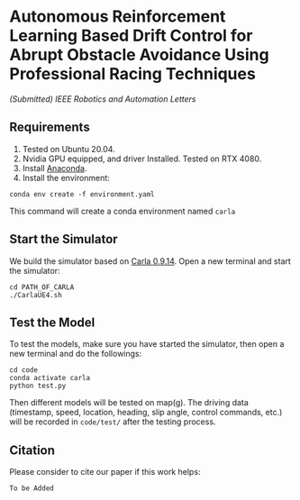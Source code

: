# Autonomous Reinforcement Learning Based Drift Control for Abrupt Obstacle Avoidance Using Professional Racing Techniques
*(Submitted) IEEE Robotics and Automation Letters*



## Requirements
1. Tested on Ubuntu 20.04.
2. Nvidia GPU equipped, and driver Installed. Tested on RTX 4080.
3. Install [Anaconda](https://www.anaconda.com/).
4. Install the environment:
```console
conda env create -f environment.yaml
```
This command will create a conda environment named `carla`



## Start the Simulator
We build the simulator based on [Carla 0.9.14](https://carla.readthedocs.io/en/0.9.14/getting_started/). 
Open a new terminal and start the simulator:
```console
cd PATH_OF_CARLA
./CarlaUE4.sh 
```

## Test the Model

To test the models, make sure you have started the simulator, then open a new terminal and do the followings:

```console
cd code
conda activate carla
python test.py
```

Then different models will be tested on map(g). The driving data (timestamp, speed, location, heading, slip angle, control commands, etc.) will be recorded in `code/test/` after the testing process.


## Citation

Please consider to cite our paper if this work helps:
```
To be Added
```